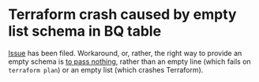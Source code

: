 # Terraform crash caused by empty list schema in BQ table

[Issue](https://github.com/hashicorp/terraform-provider-google/issues/7302) has been filed. Workaround, or, rather, the right way to provide an empty schema is [to pass nothing](https://github.com/sadasystems/terraform-google-bq-table-crash/blob/feature/workaround/main.tf#L13), rather than an empty line (which fails on `terraform plan`) or an empty list (which crashes Terraform).
